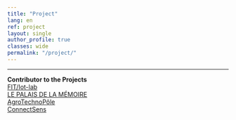 ```yaml
---
title: "Project"   
lang: en
ref: project
layout: single
author_profile: true 
classes: wide
permalink: "/project/"  
---
```

----
**Contributor to the Projects**    
[FIT/Iot-lab](https://www.iot-lab.info/)  
[LE PALAIS DE LA MÉMOIRE](https://synekine.com/creation/le-palais-de-la-memoire/)  
[AgroTechnoPôle](https://www.agrotechnopole.fr/)  
[ConnectSens](http://www.lpc-clermont.in2p3.fr/spip.php?article583)  
